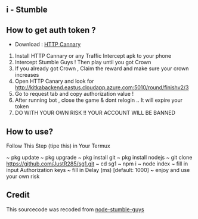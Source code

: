 ## i - Stumble

## How to get auth token ?

* Download : [HTTP Cannary](https://apkcombo.com/id/httpcanary-http-sniffer-capture-analysis/com.guoshi.httpcanary)

1. Install HTTP Cannary or any Traffic Intercept apk to your phone
2. Intercept Stumble Guys ! Then play until you got Crown
3. If you already got Crown , Claim the reward and make sure your crown increases
4. Open HTTP Canary and look for http://kitkabackend.eastus.cloudapp.azure.com:5010/round/finishv2/3
5. Go to request tab and copy authorization value !
6. After running bot , close the game & dont relogin .. It will expire your token
7. DO WITH YOUR OWN RISK !! YOUR ACCOUNT WILL BE BANNED

## How to use?
Follow This Step (tipe this) in Your Termux

~ pkg update
~ pkg upgrade
~ pkg install git
~ pkg install nodejs
~ git clone https://github.com/JustR285/sg1.git
~ cd sg1
~ npm i
~ node index
~ fill in input Authorization keys
~ fill in Delay (ms) [default: 1000]
~ enjoy and use your own risk

## Credit

This sourcecode was recoded from [node-stumble-guys](https://github.com/dkmpostor/node-stumble-guys)
